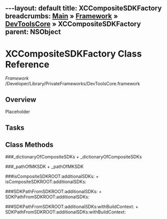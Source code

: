---layout: default
title: XCCompositeSDKFactory
breadcrumbs: <a href="/index.html">Main</a> &raquo; <a href="/Frameworks.html">Framework</a> &raquo; <a href="/Frameworks/DevToolsCore.html">DevToolsCore</a> &raquo; XCCompositeSDKFactory
parent: NSObject 
---
# XCCompositeSDKFactory Class Reference

*Framework* /Developer/Library/PrivateFrameworks/DevToolsCore.framework

## Overview

Placeholder

## Tasks

## Class Methods

<a name="+_dictionaryOfCompositeSDKs"></a>
###_dictionaryOfCompositeSDKs
    + _dictionaryOfCompositeSDKs

<a name="+_pathOfMKSDK"></a>
###_pathOfMKSDK
    + _pathOfMKSDK

<a name="+isCompositeSDKROOT:additionalSDKs:"></a>
###isCompositeSDKROOT:additionalSDKs:
    + isCompositeSDKROOT:additionalSDKs:

<a name="+SDKPathFromSDKROOT:additionalSDKs:"></a>
###SDKPathFromSDKROOT:additionalSDKs:
    + SDKPathFromSDKROOT:additionalSDKs:

<a name="+SDKPathFromSDKROOT:additionalSDKs:withBuildContext:"></a>
###SDKPathFromSDKROOT:additionalSDKs:withBuildContext:
    + SDKPathFromSDKROOT:additionalSDKs:withBuildContext:

